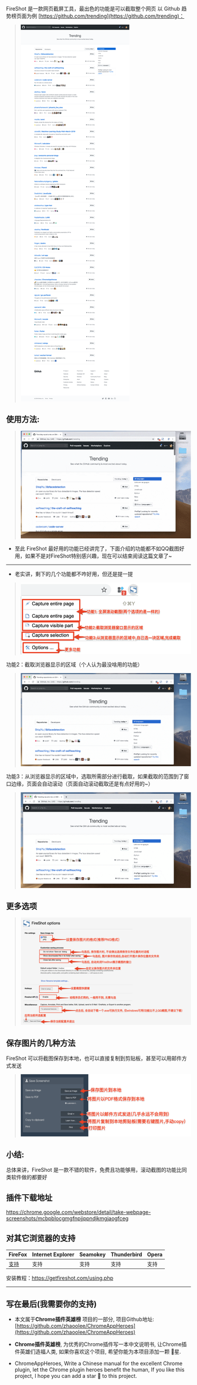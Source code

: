 FireShot 是一款网页截屏工具，最出色的功能是可以截取整个网页
以 Github 趋势榜页面为例 [https://github.com/trending](https://github.com/trending)：
> ![](https://raw.githubusercontent.com/zhaoolee/GraphBed/master/ChromeAppHeroes/d24fd009ec184a4a8a0366cbdad862b4.png)

## 使用方法:
> ![](https://raw.githubusercontent.com/zhaoolee/GraphBed/master/ChromeAppHeroes/12db3d81864f4a05b26904474ac53761.gif)

- 至此 FireShot 最好用的功能已经讲完了，下面介绍的功能都不如QQ截图好用，如果不是对FireShot特别感兴趣，现在可以结束阅读这篇文章了~
---
- 老实讲，剩下的几个功能都不咋好用，但还是提一提

> ![](https://raw.githubusercontent.com/zhaoolee/GraphBed/master/ChromeAppHeroes/07a43d2e29a644bba18d0dc80c10cbdc.png)


功能2：截取浏览器显示的区域（个人认为最没啥用的功能）
> ![](https://raw.githubusercontent.com/zhaoolee/GraphBed/master/ChromeAppHeroes/c5968be6e99443028078411d6624d8e1.gif)

功能3：从浏览器显示的区域中，选取所需部分进行截取，如果截取的范围到了窗口边缘，页面会自动滚动（页面自动滚动截取还是有点好用的~）
> ![](https://raw.githubusercontent.com/zhaoolee/GraphBed/master/ChromeAppHeroes/35728549e0074689a20c67d56af5af7c.gif)


## 更多选项

> ![](https://raw.githubusercontent.com/zhaoolee/GraphBed/master/ChromeAppHeroes/f89c3e4375684c8b9c07ef5607bdb44f.png)

## 保存图片的几种方法
FireShot 可以将截图保存到本地，也可以直接复制到剪贴板，甚至可以用邮件方式发送
> ![](https://raw.githubusercontent.com/zhaoolee/GraphBed/master/ChromeAppHeroes/e2fa5890f8d24a928372847ea628e86d.png)


## 小结:

总体来讲，FireShot 是一款不错的软件，免费且功能够用，滚动截图的功能比同类软件做的都要好

## 插件下载地址

https://chrome.google.com/webstore/detail/take-webpage-screenshots/mcbpblocgmgfnpjjppndjkmgjaogfceg

## 对其它浏览器的支持

| FireFox | Internet Explorer | Seamokey | Thunderbird | Opera |
| - | - | - | - | - |
| [支持](https://addons.mozilla.org/zh-CN/firefox/addon/fireshot/?src=search) | 支持 | 支持 | 支持 | 支持 |

安装教程：https://getfireshot.com/using.php

---

## 写在最后(我需要你的支持)
- 本文属于**Chrome插件英雄榜** 项目的一部分, 项目Github地址: [https://github.com/zhaoolee/ChromeAppHeroes](https://github.com/zhaoolee/ChromeAppHeroes)

- **Chrome插件英雄榜**, 为优秀的Chrome插件写一本中文说明书, 让Chrome插件英雄们造福人类, 如果你喜欢这个项目, 希望你能为本项目添加一颗 🌟星.

- ChromeAppHeroes, Write a Chinese manual for the excellent Chrome plugin, let the Chrome plugin heroes benefit the human, If you like this project, I hope you can add a star 🌟 to this project.




